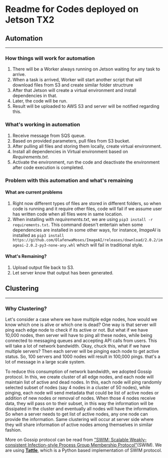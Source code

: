# Readme for Codes deployed on Jetson TX2

## Automation
---
### How things will work for automation
1. There will be a Worker always running on Jetson waiting for any task to arrive.  
2. When a task is arrived, Worker will start another script that will download files from S3 and create similar folder structrure  
3. After that Jetson will create a virtual environment and install dependencies in that.  
4. Later, the code will be run.  
5. Result will be uploaded to AWS S3 and server will be notified regarding this.  

### What's working in automation
1. Receive message from SQS queue.
2. Based on provided parameters, pull files from S3 bucket.  
3. After pulling all files and storing them locally, create virtual environment.  
4. Install all dependencies in Virtual environment based on _Requirements.txt_.  
5. Activate the environment, run the code and deactivate the environment after code execution is completed.  

### Problem with this automation and what's remaining
#### What are current problems
1. Right now different types of files are stored in different folders, so when code is running and it require other files, code will fail if we assume user has written code when all files were in same location.  
2. When installing with _requirements.txt_, we are using `pip3 install -r requirements.txt`. This command doesn't entertain when some dependencies are installed in some other ways, for instance, _ImageAI_ is installed as `pip3 install https://github.com/OlafenwaMoses/ImageAI/releases/download/2.0.2/imageai-2.0.2-py3-none-any.whl` which will fail in traditional style.  
#### What's Remaining?
1. Upload output file back to S3.  
2. Let server know that output has been generated.  

## Clustering
---
### Why Clustering?
Let's consider a case where we have multiple edge nodes, how would we know which one is alive or which one is dead? One way is that server will ping each edge node to check if its active or not. But what if we have 10,000 nodes, then server will have to ping all these nodes, while being connected to messaging queues and accepting API calls from users. This will take a lot of network bandwidth. Okay, chuck this, what if we have multiple servers? Then each server will be pinging each node to get active status. So, 100 servers and 1000 nodes will result in 100,000 pings. that's a lot of message in a large scale system.  

To reduce this consumption of network bandwidth, we adopted Gossip protocol. In this, we create cluster of all edge nodes, and each node will maintain list of active and dead nodes. In this, each node will ping randomly selected subset of nodes (say 4 nodes in a cluster of 50 nodes), while pinging, each node will send metadata that could be list of active nodes or addition of new nodes or removal of nodes. When those 4 nodes receive data, they will pass on to their subset, in this way the information will be dissipated in the cluster and eventually all nodes will have the information. So when a server needs to get list of active nodes, any one node can provide the information. Same clustering will occur at server side where they will share information of active nodes among themselves in similar fashion.  

More on Gossip protocol can be read from [ "SWIM: Scalable Weakly-consistent Infection-style Process Group Membership Protocol"](https://ieeexplore.ieee.org/document/1028914/)(SWIM). We are using **[Tattle](https://github.com/kippandrew/tattle)**, which is a Python based implementation of SWIM protocol.
